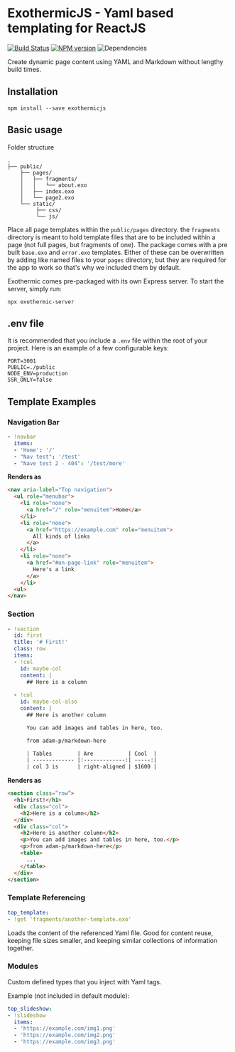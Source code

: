 # ExothermicJS - Yaml based templating for ReactJS

[![Build Status](https://travis-ci.org/suhay/exothermicjs.svg?branch=master)](https://travis-ci.org/suhay/exothermicjs)
[![NPM version](https://img.shields.io/npm/v/exothermicjs.svg)](https://www.npmjs.org/package/exothermicjs)
![Dependencies](https://david-dm.org/suhay/exothermicjs.svg)

Create dynamic page content using YAML and Markdown without lengthy build times.

## Installation

```
npm install --save exothermicjs
```

## Basic usage

Folder structure

```
.
├── public/
    ├── pages/
    │   ├── fragments/
    │   │   └── about.exo
    │   ├── index.exo
    │   └── page2.exo
    └── static/
         ├── css/
         └── js/
```

Place all page templates within the ```public/pages``` directory. the ```fragments``` directory is meant to hold template files that are to be included within a page (not full pages, but fragments of one).
The package comes with a pre built ```base.exo``` and ```error.exo``` templates. Either of these can be overwritten by adding like named files to your ```pages``` directory, but they are required
for the app to work so that's why we included them by default.

Exothermic comes pre-packaged with its own Express server. To start the server, simply run:

```
npx exothermic-server
```

## .env file

It is recommended that you include a ```.env``` file within the root of your project. Here is an example of a few configurable keys:

```
PORT=3001
PUBLIC=./public
NODE_ENV=production
SSR_ONLY=false
```

## Template Examples

### Navigation Bar

```yaml
- !navbar
  items:
  - 'Home': '/'
  - "Nav test": '/test'
  - "Nave test 2 - 404": '/test/more'
```

**Renders as**

```html
<nav aria-label="Top navigation">
  <ul role="menubar">
    <li role="none">
      <a href="/" role="menuitem">Home</a>
    </li>
    <li role="none">
      <a href="https://example.com" role="menuitem">
        All kinds of links
      </a>
    </li>
    <li role="none">
      <a href="#on-page-link" role="menuitem">
        Here's a link
      </a>
    </li>
  <ul>
</nav>
```

### Section

```yaml
- !section
  id: first
  title: '# First!'
  class: row
  items:
  - !col
    id: maybe-col
    content: |
      ## Here is a column
      
  - !col
    id: maybe-col-also
    content: |
      ## Here is another column

      You can add images and tables in here, too.

      from adam-p/markdown-here

      | Tables        | Are           | Cool  |
      | ------------- |:-------------:| -----:|
      | col 3 is      | right-aligned | $1600 |
```

**Renders as**

```html
<section class=”row”>
  <h1>First!</h1>
  <div class="col">
    <h2>Here is a column</h2>
  </div>
  <div class="col">
    <h2>Here is another column</h2>
    <p>You can add images and tables in here, too.</p>
    <p>from adam-p/markdown-here</p>
    <table>
      ...
    </table>
  </div>
</section>
```

### Template Referencing

```yaml
top_template:
- !get 'fragments/another-template.exo'
```

Loads the content of the referenced Yaml file. Good for content reuse, keeping file sizes smaller, and keeping similar collections of information together.

### Modules

Custom defined types that you inject with Yaml tags.

Example (not included in default module):

```yaml
top_slideshow:
- !slideshow
  items:
  - 'https://example.com/img1.png'
  - 'https://example.com/img2.png'
  - 'https://example.com/img3.png'
```